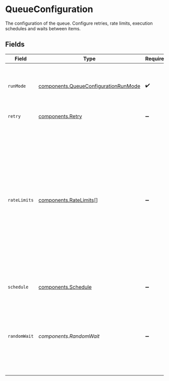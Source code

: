 # QueueConfiguration

The configuration of the queue. Configure retries, rate limits, execution schedules and waits between items.


## Fields

| Field                                                                                                                                                                                                                                                                                       | Type                                                                                                                                                                                                                                                                                        | Required                                                                                                                                                                                                                                                                                    | Description                                                                                                                                                                                                                                                                                 |
| ------------------------------------------------------------------------------------------------------------------------------------------------------------------------------------------------------------------------------------------------------------------------------------------- | ------------------------------------------------------------------------------------------------------------------------------------------------------------------------------------------------------------------------------------------------------------------------------------------- | ------------------------------------------------------------------------------------------------------------------------------------------------------------------------------------------------------------------------------------------------------------------------------------------- | ------------------------------------------------------------------------------------------------------------------------------------------------------------------------------------------------------------------------------------------------------------------------------------------- |
| `runMode`                                                                                                                                                                                                                                                                                   | [components.QueueConfigurationRunMode](../../models/components/queueconfigurationrunmode.md)                                                                                                                                                                                                | :heavy_check_mark:                                                                                                                                                                                                                                                                          | The run mode of the queue. Currently, only `Default` is supported, which is first in first out.                                                                                                                                                                                             |
| `retry`                                                                                                                                                                                                                                                                                     | [components.Retry](../../models/components/retry.md)                                                                                                                                                                                                                                        | :heavy_minus_sign:                                                                                                                                                                                                                                                                          | Retry policy configurations                                                                                                                                                                                                                                                                 |
| `rateLimits`                                                                                                                                                                                                                                                                                | [components.RateLimits](../../models/components/ratelimits.md)[]                                                                                                                                                                                                                            | :heavy_minus_sign:                                                                                                                                                                                                                                                                          | An array of rate limits imposed on the queue. The limits are imposed at the same time (for example if you have a limit of 10 items per hour and 2 items per minute, 2 items will be executed in the first minute and 2 more in the following minute until the 10 per hour limit is reached) |
| `schedule`                                                                                                                                                                                                                                                                                  | [components.Schedule](../../models/components/schedule.md)                                                                                                                                                                                                                                  | :heavy_minus_sign:                                                                                                                                                                                                                                                                          | Execution schedule for the queue.                                                                                                                                                                                                                                                           |
| `randomWait`                                                                                                                                                                                                                                                                                | *components.RandomWait*                                                                                                                                                                                                                                                                     | :heavy_minus_sign:                                                                                                                                                                                                                                                                          | A random wait duration range added between executed items. The range can be in milliseconds or ms-formatted strings.                                                                                                                                                                        |